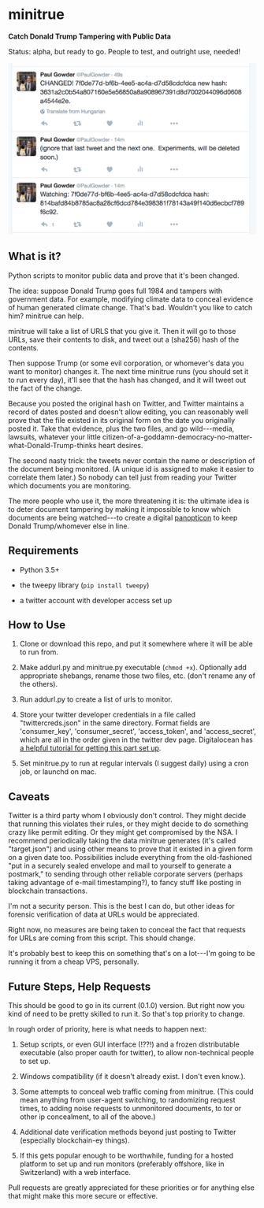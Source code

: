 # minitrue

**Catch Donald Trump Tampering with Public Data** 

Status: alpha, but ready to go.  People to test, and outright use, needed!

![example](screenshot.png?raw=true "example")

## What is it? 

Python scripts to monitor public data and prove that it's been changed.

The idea: suppose Donald Trump goes full 1984 and tampers with government data.  For example, modifying climate data to conceal evidence of human generated climate change. That's bad. Wouldn't you like to catch him? minitrue can help.

minitrue will take a list of URLS that you give it.  Then it will go to those URLs, save their contents to disk, and tweet out a (sha256) hash of the contents. 

Then suppose Trump (or some evil corporation, or whomever's data you want to monitor) changes it.  The next time minitrue runs (you should set it to run every day), it'll see that the hash has changed, and it will tweet out the fact of the change. 

Because you posted the original hash on Twitter, and Twitter maintains a record of dates posted and doesn't allow editing, you can reasonably well prove that the file existed in its original form on the date you originally posted it. Take that evidence, plus the two files, and go wild---media, lawsuits, whatever your little citizen-of-a-goddamn-democracy-no-matter-what-Donald-Trump-thinks heart desires. 

The second nasty trick: the tweets never contain the name or description of the document being monitored. (A unique id is assigned to make it easier to correlate them later.)  So nobody can tell just from reading your Twitter which documents you are monitoring.  

The more people who use it, the more threatening it is: the ultimate idea is to deter document tampering by making it impossible to know which documents are being watched---to create a digital [panopticon](https://www.ucl.ac.uk/Bentham-Project/who/panopticon) to keep Donald Trump/whomever else in line.

## Requirements

- Python 3.5+

- the tweepy library (`pip install tweepy`)

- a twitter account with developer access set up

## How to Use

1.  Clone or download this repo, and put it somewhere where it will be able to run from.

2.  Make addurl.py and minitrue.py executable (`chmod +x`).  Optionally add appropriate shebangs, rename those two files, etc. (don't rename any of the others). 

3.  Run addurl.py to create a list of urls to monitor. 

4.  Store your twitter developer credentials in a file called "twittercreds.json" in the same directory. Format fields are 'consumer_key', 'consumer_secret', 'access_token', and 'access_secret', which are all in the order given in the twitter dev page. Digitalocean has [a helpful tutorial for getting this part set up](https://www.digitalocean.com/community/tutorials/how-to-create-a-twitter-app).

5.  Set minitrue.py to run at regular intervals (I suggest daily) using a cron job, or launchd on mac.

## Caveats

Twitter is a third party whom I obviously don't control.  They might decide that running this violates their rules, or they might decide to do something crazy like permit editing. Or they might get compromised by the NSA. I recommend periodically taking the data minitrue generates (it's called "target.json") and using other means to prove that it existed in a given form on a given date too. Possibilities include everything from the old-fashioned "put in a securely sealed envelope and mail to yourself to generate a postmark," to sending through other reliable corporate servers (perhaps taking advantage of e-mail timestamping?), to fancy stuff like posting in blockchain transactions. 

I'm not a security person. This is the best I can do, but other ideas for forensic verification of data at URLs would be appreciated.

Right now, no measures are being taken to conceal the fact that requests for URLs are coming from this script.  This should change.

It's probably best to keep this on something that's on a lot---I'm going to be running it from a cheap VPS, personally.

## Future Steps, Help Requests

This should be good to go in its current (0.1.0) version.  But right now you kind of need to be pretty skilled to run it.  So that's top priority to change.  

In rough order of priority, here is what needs to happen next:

1. Setup scripts, or even GUI interface (!??!) and a frozen distributable executable (also proper oauth for twitter), to allow non-technical people to set up.  

2.  Windows compatibility (if it doesn't already exist.  I don't even know.). 

3.  Some attempts to conceal web traffic coming from minitrue. (This could mean anything from user-agent switching, to randomizing request times, to adding noise requests to unmonitored documents, to tor or other ip concealment, to all of the above.)

4.  Additional date verification methods beyond just posting to Twitter (especially blockchain-ey things). 

5. If this gets popular enough to be worthwhile, funding for a hosted platform to set up and run monitors (preferably offshore, like in Switzerland) with a web interface. 

Pull requests are greatly appreciated for these priorities or for anything else that might make this more secure or effective. 
